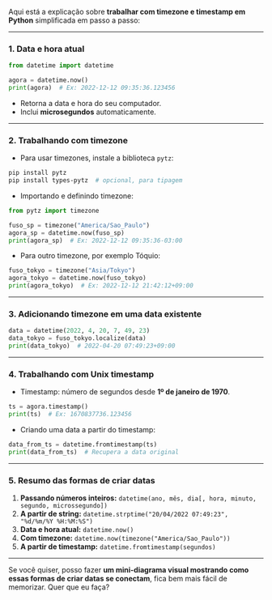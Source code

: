Aqui está a explicação sobre **trabalhar com timezone e timestamp em Python** simplificada em passo a passo:

---

### 1. **Data e hora atual**

```python
from datetime import datetime

agora = datetime.now()
print(agora)  # Ex: 2022-12-12 09:35:36.123456
```

* Retorna a data e hora do seu computador.
* Inclui **microsegundos** automaticamente.

---

### 2. **Trabalhando com timezone**

* Para usar timezones, instale a biblioteca `pytz`:

```bash
pip install pytz
pip install types-pytz  # opcional, para tipagem
```

* Importando e definindo timezone:

```python
from pytz import timezone

fuso_sp = timezone("America/Sao_Paulo")
agora_sp = datetime.now(fuso_sp)
print(agora_sp)  # Ex: 2022-12-12 09:35:36-03:00
```

* Para outro timezone, por exemplo Tóquio:

```python
fuso_tokyo = timezone("Asia/Tokyo")
agora_tokyo = datetime.now(fuso_tokyo)
print(agora_tokyo)  # Ex: 2022-12-12 21:42:12+09:00
```

---

### 3. **Adicionando timezone em uma data existente**

```python
data = datetime(2022, 4, 20, 7, 49, 23)
data_tokyo = fuso_tokyo.localize(data)
print(data_tokyo)  # 2022-04-20 07:49:23+09:00
```

---

### 4. **Trabalhando com Unix timestamp**

* Timestamp: número de segundos desde **1º de janeiro de 1970**.

```python
ts = agora.timestamp()
print(ts)  # Ex: 1670837736.123456
```

* Criando uma data a partir do timestamp:

```python
data_from_ts = datetime.fromtimestamp(ts)
print(data_from_ts)  # Recupera a data original
```

---

### 5. **Resumo das formas de criar datas**

1. **Passando números inteiros:** `datetime(ano, mês, dia[, hora, minuto, segundo, microssegundo])`
2. **A partir de string:** `datetime.strptime("20/04/2022 07:49:23", "%d/%m/%Y %H:%M:%S")`
3. **Data e hora atual:** `datetime.now()`
4. **Com timezone:** `datetime.now(timezone("America/Sao_Paulo"))`
5. **A partir de timestamp:** `datetime.fromtimestamp(segundos)`

---

Se você quiser, posso fazer **um mini-diagrama visual mostrando como essas formas de criar datas se conectam**, fica bem mais fácil de memorizar. Quer que eu faça?
